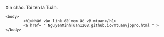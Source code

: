 Xin chào. Tôi tên là Tuấn.

<html>
	
	<body>
			<h1>Nhấn vào link để xem ắc vỹ mtuan</h1>
			<a href= " NguyenMinhTuan1208.github.io/mtuanvjppro.html " > 
	</body>
</html>
